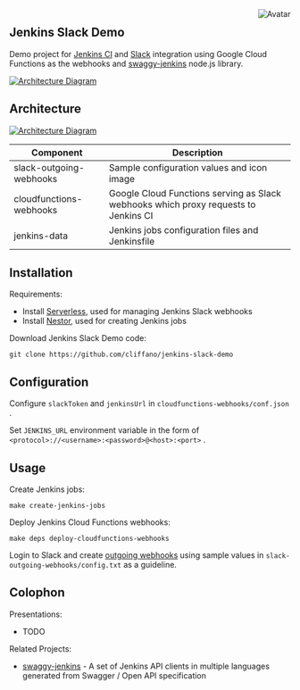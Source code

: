 <img align="right" src="https://raw.github.com/cliffano/jenkins-slack-demo/master/avatar.jpg" alt="Avatar"/>

Jenkins Slack Demo
-------------------

Demo project for [Jenkins CI](http://jenkins-ci.org) and [Slack](https://slack.com) integration using Google Cloud Functions as the webhooks and [swaggy-jenkins](https://www.npmjs.com/package/swaggy-jenkins) node.js library.

[![Architecture Diagram](https://raw.github.com/cliffano/jenkins-slack-demo/master/screenshot.jpg)](https://raw.github.com/cliffano/jenkins-slack-demo/master/screenshot.jpg)

Architecture
------------

[![Architecture Diagram](https://raw.github.com/cliffano/jenkins-slack-demo/master/architecture.jpg)](https://raw.github.com/cliffano/jenkins-slack-demo/master/architecture.jpg)

| Component               | Description                                                                         |
|-------------------------|-------------------------------------------------------------------------------------|
| slack-outgoing-webhooks | Sample configuration values and icon image                                          |
| cloudfunctions-webhooks | Google Cloud Functions serving as Slack webhooks which proxy requests to Jenkins CI |
| jenkins-data            | Jenkins jobs configuration files and Jenkinsfile                                    |

Installation
------------

Requirements:

* Install [Serverless](https://serverless.com/), used for managing Jenkins Slack webhooks
* Install [Nestor](https://github.com/cliffano/nestor), used for creating Jenkins jobs

Download Jenkins Slack Demo code:

    git clone https://github.com/cliffano/jenkins-slack-demo

Configuration
-------------

Configure `slackToken` and `jenkinsUrl` in `cloudfunctions-webhooks/conf.json` .

Set `JENKINS_URL` environment variable in the form of `<protocol>://<username>:<password>@<host>:<port>` .

Usage
-----

Create Jenkins jobs:

    make create-jenkins-jobs

Deploy Jenkins Cloud Functions webhooks:

    make deps deploy-cloudfunctions-webhooks

Login to Slack and create [outgoing webhooks](https://api.slack.com/custom-integrations/outgoing-webhooks) using sample values in `slack-outgoing-webhooks/config.txt` as a guideline.

Colophon
--------

Presentations:

* TODO

Related Projects:

* [swaggy-jenkins](http://github.com/cliffano/swaggy-jenkins) - A set of Jenkins API clients in multiple languages generated from Swagger / Open API specification
